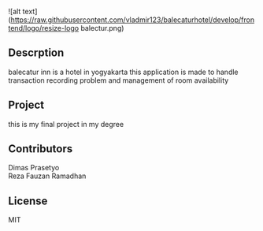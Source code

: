 ![alt text](https://raw.githubusercontent.com/vladmir123/balecaturhotel/develop/frontend/logo/resize-logo balectur.png)

## Descrption
balecatur inn is a hotel in yogyakarta this application is made to handle transaction recording problem and management of room availability

## Project
this is my final project in my degree

## Contributors
Dimas Prasetyo  
Reza Fauzan Ramadhan

## License
 MIT
